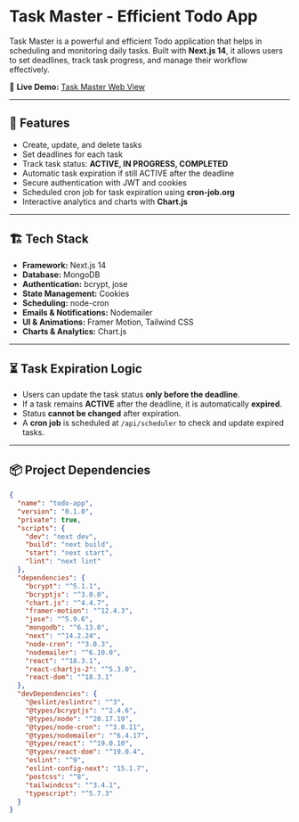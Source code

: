 # Task Master - Efficient Todo App  

Task Master is a powerful and efficient Todo application that helps in scheduling and monitoring daily tasks. Built with **Next.js 14**, it allows users to set deadlines, track task progress, and manage their workflow effectively.  

🚀 **Live Demo:** [Task Master Web View](https://sk-manager-umber-kappa.vercel.app/)  

---

## 🚀 Features  

- Create, update, and delete tasks  
- Set deadlines for each task  
- Track task status: **ACTIVE, IN PROGRESS, COMPLETED**  
- Automatic task expiration if still ACTIVE after the deadline  
- Secure authentication with JWT and cookies  
- Scheduled cron job for task expiration using **cron-job.org**  
- Interactive analytics and charts with **Chart.js**  

---

## 🏗️ Tech Stack  

- **Framework:** Next.js 14  
- **Database:** MongoDB  
- **Authentication:** bcrypt, jose  
- **State Management:** Cookies  
- **Scheduling:** node-cron  
- **Emails & Notifications:** Nodemailer  
- **UI & Animations:** Framer Motion, Tailwind CSS  
- **Charts & Analytics:** Chart.js  

---

## ⏳ Task Expiration Logic  

- Users can update the task status **only before the deadline**.  
- If a task remains **ACTIVE** after the deadline, it is automatically **expired**.  
- Status **cannot be changed** after expiration.  
- A **cron job** is scheduled at `/api/scheduler` to check and update expired tasks.  

---

## 📦 Project Dependencies  

```json
{
  "name": "todo-app",
  "version": "0.1.0",
  "private": true,
  "scripts": {
    "dev": "next dev",
    "build": "next build",
    "start": "next start",
    "lint": "next lint"
  },
  "dependencies": {
    "bcrypt": "^5.1.1",
    "bcryptjs": "^3.0.0",
    "chart.js": "^4.4.7",
    "framer-motion": "^12.4.3",
    "jose": "^5.9.6",
    "mongodb": "^6.13.0",
    "next": "^14.2.24",
    "node-cron": "^3.0.3",
    "nodemailer": "^6.10.0",
    "react": "^18.3.1",
    "react-chartjs-2": "^5.3.0",
    "react-dom": "^18.3.1"
  },
  "devDependencies": {
    "@eslint/eslintrc": "^3",
    "@types/bcryptjs": "^2.4.6",
    "@types/node": "^20.17.19",
    "@types/node-cron": "^3.0.11",
    "@types/nodemailer": "^6.4.17",
    "@types/react": "^19.0.10",
    "@types/react-dom": "^19.0.4",
    "eslint": "^9",
    "eslint-config-next": "15.1.7",
    "postcss": "^8",
    "tailwindcss": "^3.4.1",
    "typescript": "^5.7.3"
  }
}
